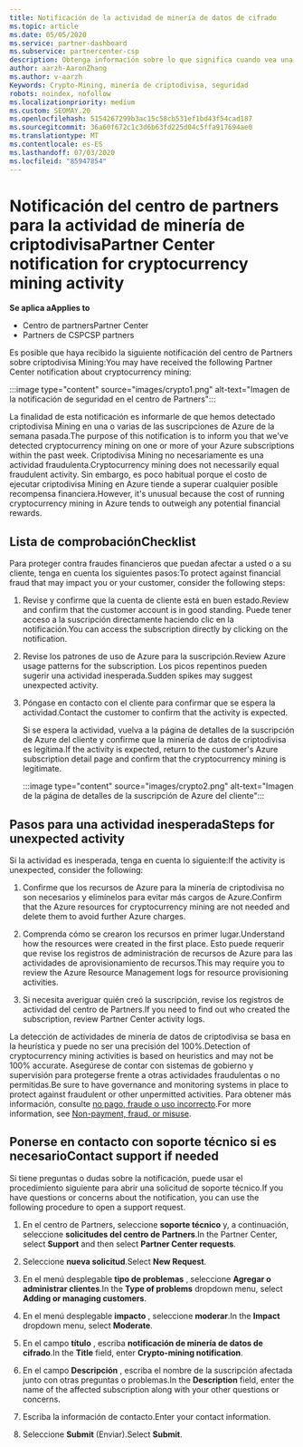 ```yaml
---
title: Notificación de la actividad de minería de datos de cifrado
ms.topic: article
ms.date: 05/05/2020
ms.service: partner-dashboard
ms.subservice: partnercenter-csp
description: Obtenga información sobre lo que significa cuando vea una notificación sobre la minería de datos de criptodivisa potencial (o la minería de datos de cifrado) en una o varias de sus suscripciones de Azure.
author: aarzh-AaronZhang
ms.author: v-aarzh
Keywords: Crypto-Mining, minería de criptodivisa, seguridad
robots: noindex, nofollow
ms.localizationpriority: medium
ms.custom: SEOMAY.20
ms.openlocfilehash: 5154267299b3ac15c58cb531ef1bd43f54cad187
ms.sourcegitcommit: 36a60f672c1c3d6b63fd225d04c5ffa917694ae0
ms.translationtype: MT
ms.contentlocale: es-ES
ms.lasthandoff: 07/03/2020
ms.locfileid: "85947854"
---
```

# <a name="partner-center-notification-for-cryptocurrency-mining-activity"></a><span data-ttu-id="e88be-104">Notificación del centro de partners para la actividad de minería de criptodivisa</span><span class="sxs-lookup"><span data-stu-id="e88be-104">Partner Center notification for cryptocurrency mining activity</span></span>

<span data-ttu-id="e88be-105">**Se aplica a**</span><span class="sxs-lookup"><span data-stu-id="e88be-105">**Applies to**</span></span>

-  <span data-ttu-id="e88be-106">Centro de partners</span><span class="sxs-lookup"><span data-stu-id="e88be-106">Partner Center</span></span>
-  <span data-ttu-id="e88be-107">Partners de CSP</span><span class="sxs-lookup"><span data-stu-id="e88be-107">CSP partners</span></span>

<span data-ttu-id="e88be-108">Es posible que haya recibido la siguiente notificación del centro de Partners sobre criptodivisa Mining:</span><span class="sxs-lookup"><span data-stu-id="e88be-108">You may have received the following Partner Center notification about cryptocurrency mining:</span></span>

:::image type="content" source="images/crypto1.png" alt-text="Imagen de la notificación de seguridad en el centro de Partners":::

<span data-ttu-id="e88be-110">La finalidad de esta notificación es informarle de que hemos detectado criptodivisa Mining en una o varias de las suscripciones de Azure de la semana pasada.</span><span class="sxs-lookup"><span data-stu-id="e88be-110">The purpose of this notification is to inform you that we've detected cryptocurrency mining on one or more of your Azure subscriptions within the past week.</span></span> <span data-ttu-id="e88be-111">Criptodivisa Mining no necesariamente es una actividad fraudulenta.</span><span class="sxs-lookup"><span data-stu-id="e88be-111">Cryptocurrency mining does not necessarily equal fraudulent activity.</span></span> <span data-ttu-id="e88be-112">Sin embargo, es poco habitual porque el costo de ejecutar criptodivisa Mining en Azure tiende a superar cualquier posible recompensa financiera.</span><span class="sxs-lookup"><span data-stu-id="e88be-112">However, it's unusual because the cost of running cryptocurrency mining in Azure tends to outweigh any potential financial rewards.</span></span>

## <a name="checklist"></a><span data-ttu-id="e88be-113">Lista de comprobación</span><span class="sxs-lookup"><span data-stu-id="e88be-113">Checklist</span></span>

<span data-ttu-id="e88be-114">Para proteger contra fraudes financieros que puedan afectar a usted o a su cliente, tenga en cuenta los siguientes pasos:</span><span class="sxs-lookup"><span data-stu-id="e88be-114">To protect against financial fraud that may impact you or your customer, consider the following steps:</span></span>

1. <span data-ttu-id="e88be-115">Revise y confirme que la cuenta de cliente está en buen estado.</span><span class="sxs-lookup"><span data-stu-id="e88be-115">Review and confirm that the customer account is in good standing.</span></span> <span data-ttu-id="e88be-116">Puede tener acceso a la suscripción directamente haciendo clic en la notificación.</span><span class="sxs-lookup"><span data-stu-id="e88be-116">You can access the subscription directly by clicking on the notification.</span></span>

2. <span data-ttu-id="e88be-117">Revise los patrones de uso de Azure para la suscripción.</span><span class="sxs-lookup"><span data-stu-id="e88be-117">Review Azure usage patterns for the subscription.</span></span> <span data-ttu-id="e88be-118">Los picos repentinos pueden sugerir una actividad inesperada.</span><span class="sxs-lookup"><span data-stu-id="e88be-118">Sudden spikes may suggest unexpected activity.</span></span>

3. <span data-ttu-id="e88be-119">Póngase en contacto con el cliente para confirmar que se espera la actividad.</span><span class="sxs-lookup"><span data-stu-id="e88be-119">Contact the customer to confirm that the activity is expected.</span></span>

   <span data-ttu-id="e88be-120">Si se espera la actividad, vuelva a la página de detalles de la suscripción de Azure del cliente y confirme que la minería de datos de criptodivisa es legítima.</span><span class="sxs-lookup"><span data-stu-id="e88be-120">If the activity is expected, return to the customer's Azure subscription detail page and confirm that the cryptocurrency mining is legitimate.</span></span>

   :::image type="content" source="images/crypto2.png" alt-text="Imagen de la página de detalles de la suscripción de Azure del cliente":::

## <a name="steps-for-unexpected-activity"></a><span data-ttu-id="e88be-122">Pasos para una actividad inesperada</span><span class="sxs-lookup"><span data-stu-id="e88be-122">Steps for unexpected activity</span></span>

<span data-ttu-id="e88be-123">Si la actividad es inesperada, tenga en cuenta lo siguiente:</span><span class="sxs-lookup"><span data-stu-id="e88be-123">If the activity is unexpected, consider the following:</span></span>

1. <span data-ttu-id="e88be-124">Confirme que los recursos de Azure para la minería de criptodivisa no son necesarios y elimínelos para evitar más cargos de Azure.</span><span class="sxs-lookup"><span data-stu-id="e88be-124">Confirm that the Azure resources for cryptocurrency mining are not needed and delete them to avoid further Azure charges.</span></span>

2. <span data-ttu-id="e88be-125">Comprenda cómo se crearon los recursos en primer lugar.</span><span class="sxs-lookup"><span data-stu-id="e88be-125">Understand how the resources were created in the first place.</span></span> <span data-ttu-id="e88be-126">Esto puede requerir que revise los registros de administración de recursos de Azure para las actividades de aprovisionamiento de recursos.</span><span class="sxs-lookup"><span data-stu-id="e88be-126">This may require you to review the Azure Resource Management logs for resource provisioning activities.</span></span>

3. <span data-ttu-id="e88be-127">Si necesita averiguar quién creó la suscripción, revise los registros de actividad del centro de Partners.</span><span class="sxs-lookup"><span data-stu-id="e88be-127">If you need to find out who created the subscription, review Partner Center activity logs.</span></span>

<span data-ttu-id="e88be-128">La detección de actividades de minería de datos de criptodivisa se basa en la heurística y puede no ser una precisión del 100%.</span><span class="sxs-lookup"><span data-stu-id="e88be-128">Detection of cryptocurrency mining activities is based on heuristics and may not be 100% accurate.</span></span> <span data-ttu-id="e88be-129">Asegúrese de contar con sistemas de gobierno y supervisión para protegerse frente a otras actividades fraudulentas o no permitidas.</span><span class="sxs-lookup"><span data-stu-id="e88be-129">Be sure to have governance and monitoring systems in place to protect against fraudulent or other unpermitted activities.</span></span> <span data-ttu-id="e88be-130">Para obtener más información, consulte [no pago, fraude o uso incorrecto](https://docs.microsoft.com/partner-center/non-payment--fraud--or-misuse).</span><span class="sxs-lookup"><span data-stu-id="e88be-130">For more information, see [Non-payment, fraud, or misuse](https://docs.microsoft.com/partner-center/non-payment--fraud--or-misuse).</span></span>

## <a name="contact-support-if-needed"></a><span data-ttu-id="e88be-131">Ponerse en contacto con soporte técnico si es necesario</span><span class="sxs-lookup"><span data-stu-id="e88be-131">Contact support if needed</span></span>

<span data-ttu-id="e88be-132">Si tiene preguntas o dudas sobre la notificación, puede usar el procedimiento siguiente para abrir una solicitud de soporte técnico.</span><span class="sxs-lookup"><span data-stu-id="e88be-132">If you have questions or concerns about the notification, you can use the following procedure to open a support request.</span></span>

1. <span data-ttu-id="e88be-133">En el centro de Partners, seleccione **soporte técnico** y, a continuación, seleccione **solicitudes del centro de Partners**.</span><span class="sxs-lookup"><span data-stu-id="e88be-133">In the Partner Center, select **Support** and then select **Partner Center requests**.</span></span>

2. <span data-ttu-id="e88be-134">Seleccione **nueva solicitud**.</span><span class="sxs-lookup"><span data-stu-id="e88be-134">Select **New Request**.</span></span> 

3. <span data-ttu-id="e88be-135">En el menú desplegable **tipo de problemas** , seleccione **Agregar o administrar clientes**.</span><span class="sxs-lookup"><span data-stu-id="e88be-135">In the **Type of problems** dropdown menu, select **Adding or managing customers**.</span></span>

4. <span data-ttu-id="e88be-136">En el menú desplegable **impacto** , seleccione **moderar**.</span><span class="sxs-lookup"><span data-stu-id="e88be-136">In the **Impact** dropdown menu, select **Moderate**.</span></span>

5. <span data-ttu-id="e88be-137">En el campo **título** , escriba **notificación de minería de datos de cifrado**.</span><span class="sxs-lookup"><span data-stu-id="e88be-137">In the **Title** field, enter **Crypto-mining notification**.</span></span>

6. <span data-ttu-id="e88be-138">En el campo **Descripción** , escriba el nombre de la suscripción afectada junto con otras preguntas o problemas.</span><span class="sxs-lookup"><span data-stu-id="e88be-138">In the **Description** field, enter the name of the affected subscription along with your other questions or concerns.</span></span>

7. <span data-ttu-id="e88be-139">Escriba la información de contacto.</span><span class="sxs-lookup"><span data-stu-id="e88be-139">Enter your contact information.</span></span>

8. <span data-ttu-id="e88be-140">Seleccione **Submit** (Enviar).</span><span class="sxs-lookup"><span data-stu-id="e88be-140">Select **Submit**.</span></span>
